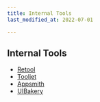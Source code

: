 ```yaml
---
title: Internal Tools
last_modified_at: 2022-07-01

---
```


## Internal Tools

- [Retool](https://retool.com/)
- [Tooljet](https://www.tooljet.com/)
- [Appsmith](https://www.appsmith.com/)
- [UIBakery](https://uibakery.io/)
